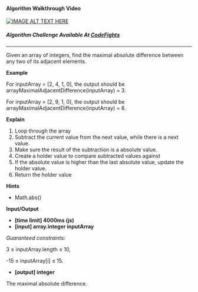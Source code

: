
#### Algorithm Walkthrough Video
[![IMAGE ALT TEXT HERE](http://img.youtube.com/vi/VGfYf9o3mQo/0.jpg)](http://www.youtube.com/watch?v=VGfYf9o3mQo)
##### Algorithm Challenge Available At [CodeFights](https://codefights.com/arcade/intro/level-5/c1xDc8pp__o)
---
Given an array of integers, find the maximal absolute difference between any two of its adjacent elements.

**Example**

For inputArray = [2, 4, 1, 0], the output should be
arrayMaximalAdjacentDifference(inputArray) = 3.

For inputArray = [2, 9, 1, 0], the output should be
arrayMaximalAdjacentDifference(inputArray) = 8.

**Explain**

1. Loop through the array
2. Subtract the current value from the next value, while there is a next value. 
3. Make sure the result of the subtraction is a absolute value.
4. Create a holder value to compare subtracted values against
5. If the absolute value is higher than the last absolute value, update the holder value.
6. Return the holder value

**Hints**
-   Math.abs()

**Input/Output**

- **[time limit] 4000ms (js)**
- **[input] array.integer inputArray**

*Guaranteed constraints:*

3 ≤ inputArray.length ≤ 10,

-15 ≤ inputArray[i] ≤ 15.

- **[output] integer**

The maximal absolute difference.
